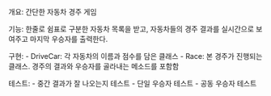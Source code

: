 개요: 간단한 자동차 경주 게임

기능: 한줄로 쉼표로 구분한 자동차 목록을 받고, 자동차들의 경주 결과를 실시간으로 보여주고 마지막 우승자를 출력한다.

구현: 
    - DriveCar: 각 자동차의 이름과 점수를 담은 클래스
    - Race: 본 경주가 진행되는 클래스. 경주의 결과와 우승자를 골라내는 메소드를 포함함

테스트:
    - 중간 결과가 잘 나오는지 테스트
    - 단일 우승자 테스트
    - 공동 우승자 테스트
